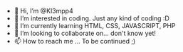 - 👋 Hi, I’m @Kl3mpp4
- 👀 I’m interested in coding. Just any kind of coding :D
- 🌱 I’m currently learning HTML, CSS, JAVASCRIPT, PHP
- 💞️ I’m looking to collaborate on... don't know yet!
- 📫 How to reach me ... To be continued ;)

<!---
Kl3mpp4/Kl3mpp4 is a ✨ special ✨ repository because its `README.md` (this file) appears on your GitHub profile.
You can click the Preview link to take a look at your changes.
--->
